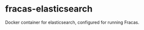 fracas-elasticsearch
====================

Docker container for elasticsearch, configured for running Fracas.
